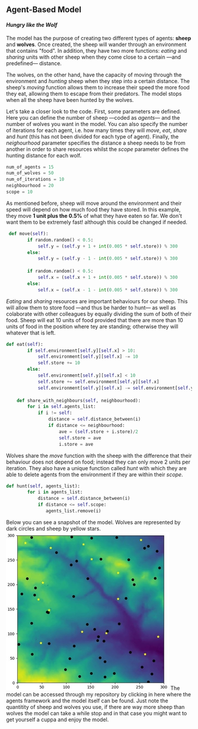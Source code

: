 ## Agent-Based Model
#### _Hungry like the Wolf_

The model has the purpose of creating two different types of agents: **sheep** and **wolves**. Once created, the sheep will wander through an environment that contains "food". In addition, they have two more functions: _eating_ and _sharing_ units with other sheep when they come close to a certain —and predefined— distance.

The wolves, on the other hand, have the capacity of moving through the environment and _hunting_ sheep when they step into a certain distance. The sheep's _moving_ function allows them to increase their speed the more food they eat, allowing them to escape from their predators. The model stops when all the sheep have been hunted by the wolves.

Let's take a closer look to the code. First, some parameters are defined. Here you can define the number of sheep —coded as _agents_— and the number of wolves you want in the model. You can also specify the number of iterations for each agent, i.e. how many times they will _move_, _eat_, _share_ and _hunt_ (this has not been divided for each type of agent). Finally, the _neighourhood_ parameter specifies the distance a sheep needs to be from another in order to share resources whilst the _scope_ parameter defines the hunting distance for each wolf.
```python
num_of_agents = 15
num_of_wolves = 50
num_of_iterations = 10
neighbourhood = 20
scope = 10
```
As mentioned before, sheep will move around the environment and their speed will depend on how much food they have stored. In this example, they move **1 unit plus the 0.5%** of what they have eaten so far. We don't want them to be extremely fast! although this could be changed if needed.
```python
 def move(self):
        if random.random() < 0.5:
            self.y = (self.y + 1 + int(0.005 * self.store)) % 300 
        else:
            self.y = (self.y - 1 - int(0.005 * self.store)) % 300
            
        if random.random() < 0.5:
            self.x = (self.x + 1 + int(0.005 * self.store)) % 300
        else:
            self.x = (self.x - 1 - int(0.005 * self.store)) % 300
```
_Eating_ and _sharing_ resources are important behaviours for our sheep. This will allow them to store food —and thus be harder to hunt— as well as colaborate with other colleagues by equally dividing the sum of both of their food. Sheep will eat 10 units of food provided that there are more than 10 units of food in the position where tey are standing; otherwise they will whatever that is left.
```python
def eat(self): 
        if self.environment[self.y][self.x] > 10:
            self.environment[self.y][self.x] -= 10
            self.store += 10
        else: 
            self.environment[self.y][self.x] < 10
            self.store += self.environment[self.y][self.x]
            self.environment[self.y][self.x] -= self.environment[self.y][self.x]
            
    def share_with_neighbours(self, neighbourhood):
        for i in self.agents_list:
            if i != self: 
                distance = self.distance_between(i) 
                if distance <= neighbourhood: 
                    ave = (self.store + i.store)/2 
                    self.store = ave
                    i.store = ave
```
Wolves share the _move_ function with the sheep with the difference that their behaviour does not depend on food; instead they can only move 2 units per iteration. They also have a unique function called _hunt_ with which they are able to delete agents from the environment if they are within their _scope_.
```python
def hunt(self, agents_list):
        for i in agents_list:
            distance = self.distance_between(i) 
            if distance <= self.scope:
               agents_list.remove(i)
```
Below you can see a snapshot of the model. Wolves are represented by dark circles and sheep by yellow stars.
![Model Snapshot](/images/model_photo.jpg)
The model can be accessed through my repository by clicking in here where the agents framework and the model itself can be found. Just note the quantitity of sheep and wolves you use, if there are way more sheep than wolves the model can take a while stop and in that case you might want to get yourself a cuppa and enjoy the model.

